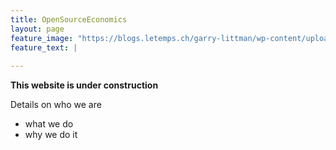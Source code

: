 ```yaml
---
title: OpenSourceEconomics
layout: page
feature_image: "https://blogs.letemps.ch/garry-littman/wp-content/uploads/sites/216/2020/04/pand-matrix-750x410.jpg"
feature_text: |
   
---
```


**This website is under construction**

Details on who we are

* what we do
* why we do it
